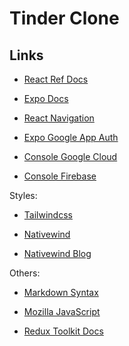 # Tinder Clone

## Links

- [React Ref Docs](https://react.dev/reference/react)

- [Expo Docs](https://docs.expo.dev/)

- [React Navigation](https://reactnavigation.org/docs/getting-started)

- [Expo Google App Auth](https://github.com/expo/expo/blob/sdk-44/docs/pages/versions/v44.0.0/sdk/google.md)

- [Console Google Cloud](https://console.cloud.google.com/)

- [Console Firebase](https://console.firebase.google.com/)

Styles:

- [Tailwindcss](https://tailwindcss.com/docs/installation)

- [Nativewind](https://www.nativewind.dev/)

- [Nativewind Blog](https://medium.com/@simpleandshort/how-to-use-nativewind-tailwindcss-in-your-react-native-application-67874f41e13f)

Others:

- [Markdown Syntax](https://www.markdownguide.org/basic-syntax/)

- [Mozilla JavaScript](https://developer.mozilla.org/en-US/docs/Web/JavaScript)

- [Redux Toolkit Docs](https://redux-toolkit.js.org/introduction/getting-started)
